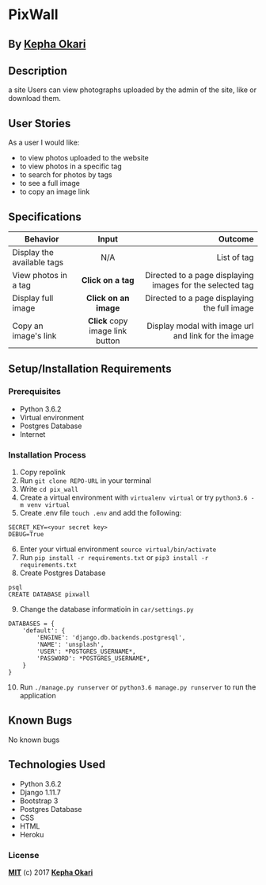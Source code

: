 # PixWall


## By **[Kepha Okari](https://github.com/kepha-okari)**

## Description
a site  Users can view photographs uploaded by the admin of the site, like or download them.

## User Stories
As a user I would like:
* to view photos uploaded to the website
* to view photos in a specific tag
* to search for photos by tags
* to see a full image
* to copy an image link

## Specifications
| Behavior        | Input           | Outcome  |
| ------------- |:-------------:| -----:|
| Display the available tags | N/A | List of tag |
| View photos in a tag | **Click on a tag** | Directed to a page displaying images for the selected tag |
| Display full image | **Click on an image** | Directed to a page displaying the full image |
| Copy an image's link | **Click** copy image link button | Display modal with image url and link for the image |

## Setup/Installation Requirements

### Prerequisites
* Python 3.6.2
* Virtual environment
* Postgres Database
* Internet


### Installation Process
1. Copy repolink
2. Run `git clone REPO-URL` in your terminal
3. Write `cd pix_wall`
4. Create a virtual environment with `virtualenv virtual` or try `python3.6 -m venv virtual`
5. Create .env file `touch .env` and add the following:
```
SECRET_KEY=<your secret key>
DEBUG=True
```
6. Enter your virtual environment `source virtual/bin/activate`
7. Run `pip install -r requirements.txt` or `pip3 install -r requirements.txt`
8. Create Postgres Database

```
psql
CREATE DATABASE pixwall
```
9. Change the database informatioin in `car/settings.py`
```
DATABASES = {
    'default': {
        'ENGINE': 'django.db.backends.postgresql',
        'NAME': 'unsplash',
        'USER': *POSTGRES_USERNAME*,
        'PASSWORD': *POSTGRES_USERNAME*,
    }
}
```
10. Run `./manage.py runserver` or `python3.6 manage.py runserver` to run the application


## Known Bugs

 No known bugs

## Technologies Used
- Python 3.6.2
- Django 1.11.7
- Bootstrap 3
- Postgres Database
- CSS
- HTML
- Heroku

### License

**[MIT](./LICENSE)** (c) 2017 **[Kepha Okari](https://github.com/kepha-okari)**
